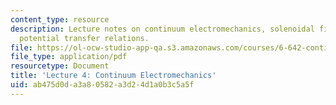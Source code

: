 ```yaml
---
content_type: resource
description: Lecture notes on continuum electromechanics, solenoidal fields, and vector
  potential transfer relations.
file: https://ol-ocw-studio-app-qa.s3.amazonaws.com/courses/6-642-continuum-electromechanics-fall-2008/ab475d0da3a80582a3d24d1a0b3c5a5f_lec04_f08.pdf
file_type: application/pdf
resourcetype: Document
title: 'Lecture 4: Continuum Electromechanics'
uid: ab475d0d-a3a8-0582-a3d2-4d1a0b3c5a5f
---
```

